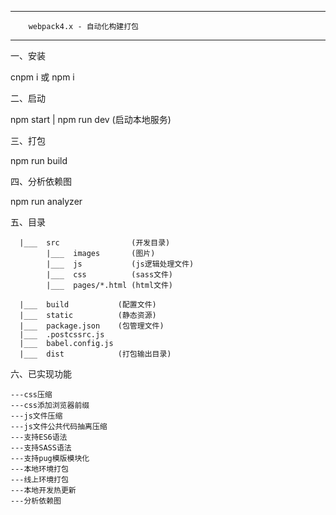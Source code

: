 ------------------------------------------
        webpack4.x - 自动化构建打包 
------------------------------------------

一、安装

  cnpm i 或 npm i


二、启动

  npm start | npm run dev (启动本地服务)


三、打包
  
  npm run build 

四、分析依赖图

  npm run analyzer

五、目录

      |___  src                (开发目录)
            |___  images       (图片)
            |___  js           (js逻辑处理文件)
            |___  css          (sass文件)
            |___  pages/*.html (html文件)

      |___  build           (配置文件)
      |___  static          (静态资源)
      |___  package.json    (包管理文件)
      |___  .postcssrc.js   
      |___  babel.config.js
      |___  dist            (打包输出目录)


六、已实现功能

    ---css压缩
    ---css添加浏览器前缀
    ---js文件压缩
    ---js文件公共代码抽离压缩
    ---支持ES6语法
    ---支持SASS语法
    ---支持pug模版模块化
    ---本地环境打包
    ---线上环境打包
    ---本地开发热更新
    ---分析依赖图

